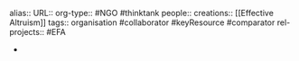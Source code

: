 alias::
URL::
org-type:: #NGO #thinktank
people::
creations:: [[Effective Altruism]]
tags:: organisation #collaborator #keyResource #comparator
rel-projects:: #EFA



-

